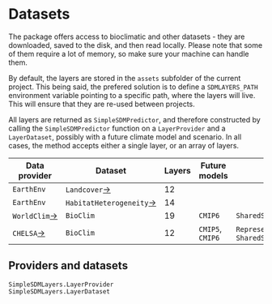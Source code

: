 # Datasets

The package offers access to bioclimatic and other datasets - they are
downloaded, saved to the disk, and then read locally. Please note that some of
them require a lot of memory, so make sure your machine can handle them.

By default, the layers are stored in the `assets` subfolder of the current
project. This being said, the prefered solution is to define a `SDMLAYERS_PATH`
environment variable pointing to a specific path, where the layers will live.
This will ensure that they are re-used between projects.

All layers are returned as `SimpleSDMPredictor`, and therefore constructed by
calling the `SimpleSDMPredictor` function on a `LayerProvider` and a
`LayerDataset`, possibly with a future climate model and scenario. In all cases,
the method accepts either a single layer, or an array of layers.

| Data provider                     | Dataset                                     | Layers | Future models    | Future scenarios                                                   |
| --------------------------------- | ------------------------------------------- | ------ | ---------------- | ------------------------------------------------------------------ |
| `EarthEnv`                        | `Landcover`[→][earthenv-landcover]          | 12     |                  |                                                                    |
| `EarthEnv`                        | `HabitatHeterogeneity`[→][earthenv-texture] | 14     |                  |                                                                    |
| `WorldClim`[→][worldclim-current] | `BioClim`                                   | 19     | `CMIP6`          | `SharedSocioeconomicPathway`                                       |
| `CHELSA`[→][chelsa-bioclim]       | `BioClim`                                   | 12     | `CMIP5`, `CMIP6` | `RepresentativeConcentrationPathway`, `SharedSocioeconomicPathway` |

[earthenv-landcover]: http://www.earthenv.org/landcover
[earthenv-texture]: http://www.earthenv.org/texture
[worldclim-current]: https://www.worldclim.org/data/worldclim21.html
[chelsa-bioclim]: http://chelsa-climate.org/

## Providers and datasets

```@docs
SimpleSDMLayers.LayerProvider
SimpleSDMLayers.LayerDataset
```